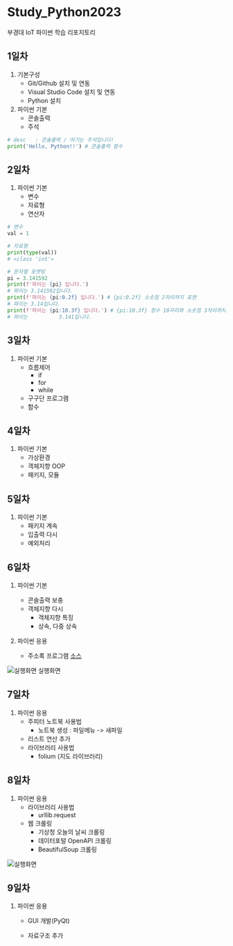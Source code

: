 # Study_Python2023
부경대 IoT 파이썬 학습 리포지토리

## 1일차
1. 기본구성
    - Git/Github 설치 및 연동
    - Visual Studio Code 설치 및 연동
    - Python 설치
2. 파이썬 기본
    - 콘솔출력
    - 주석

```python
# desc   : 콘솔출력 / 여기는 주석입니다! 
print('Hello, Python!!') # 콘솔출력 함수
```

## 2일차
1. 파이썬 기본
    - 변수
    - 자료형
    - 연산자

```python
# 변수
val = 1

# 자료형
print(type(val))
# <class 'int'>

# 문자열 포맷팅
pi = 3.141592
print(f'파이는 {pi} 입니다.')      
# 파이는 3.141592입니다.
print(f'파이는 {pi:0.2f} 입니다.') # {pi:0.2f} 소숫점 2자리까지 표현
# 파이는 3.14입니다.
print(f'파이는 {pi:10.3f} 입니다.') # {pi:10.3f} 정수 10자리와 소숫점 3자리까지 표현
# 파이는          3.141입니다.
```

## 3일차
1. 파이썬 기본
    - 흐름제어
        - if
        - for
        - while
    - 구구단 프로그램
    - 함수

## 4일차
1. 파이썬 기본
    - 가상환경
    - 객체지향 OOP
    - 패키지, 모듈
    
## 5일차
1. 파이썬 기본
    - 패키지 계속
    - 입출력 다시
    - 예외처리
    
## 6일차
1. 파이썬 기본
    - 콘솔출력 보충
    - 객체지향 다시
        - 객체지향 특징
        - 상속, 다중 상속

2. 파이썬 응용
    - 주소록 프로그램 [소스](https://github.com/JJunee96/Study_Python2023/blob/main/Project/address_app.py)

![실행화면](https://raw.githubusercontent.com/JJunee96/Study_Python2023/main/Images/address_app.png)
실행화면

## 7일차
1. 파이썬 응용
    - 주피터 노트북 사용법
        - 노트북 생성 : 파일메뉴 -> 새파일
    - 리스트 연산 추가
    - 라이브러리 사용법
        - folium (지도 라이브러리)
    
## 8일차
1. 파이썬 응용
    - 라이브러리 사용법
        - urllib.request
    - 웹 크롤링
        - 기상청 오늘의 날씨 크롤링
        - 데이터포털 OpenAPI 크롤링
        - BeautifulSoup 크롤링

![실행화면]()

## 9일차
1. 파이썬 응용        
    - GUI 개발(PyQt)

    - 자료구조 추가
